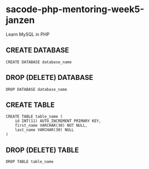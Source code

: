 # sacode-php-mentoring-week5-janzen
Learn MySQL in PHP


## CREATE DATABASE

	CREATE DATABASE database_name

## DROP (DELETE) DATABASE
	
	DROP DATABASE database_name

## CREATE TABLE

	CREATE TABLE table_name (
		id INT(11) AUTO_INCREMENT PRIMARY KEY,
	    first_name VARCHAR(30) NOT NULL,
	    last_name VARCHAR(30) NULL
	)

## DROP (DELETE) TABLE

	DROP TABLE table_name
